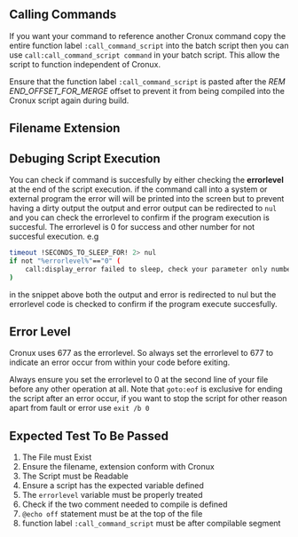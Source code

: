 
## Calling Commands

If you want your command to reference another Cronux command copy the entire function label 
`:call_command_script` into the batch script then you can use `call:call_command_script command` 
in your batch script. This allow the script to function independent of Cronux.

Ensure that the function label `:call_command_script` is pasted after the *REM END_OFFSET_FOR_MERGE* 
offset to prevent it from being compiled into the Cronux script again during build.

## Filename Extension 


## Debuging Script Execution

You can check if command is succesfully by either checking the **errorlevel** at the end 
of the script execution. if the command call into a system or external program the error 
will will be printed into the screen but to prevent having a dirty output the output and 
error output can be redirected to `nul` and you can check the errorlevel to confirm if the 
program execution is succesful. The errorlevel is 0 for success and other number for 
not succesful execution. e.g 

```bash
timeout !SECONDS_TO_SLEEP_FOR! 2> nul 
if not "%errorlevel%"=="0" (
	call:display_error failed to sleep, check your parameter only number between -1 to 99999 accepted
)
```

in the snippet above both the output and error is redirected to nul but the errorlevel code is 
checked to confirm if the program execute succesfully. 

## Error Level

Cronux uses 677 as the errorlevel. So always set the errorlevel to 677 to indicate 
an error occur from within your code before exiting. 

Always ensure you set the errorlevel to 0 at the second line of your file before any other 
operation at all. Note that `goto:eof` is exclusive for ending the script after an error 
occur, if you want to stop the script for other reason apart from fault or error use 
`exit /b 0`

## Expected Test To Be Passed

 1. The File must Exist 
 2. Ensure the filename, extension conform with Cronux 
 3. The Script must be Readable
 4. Ensure a script has the expected variable defined
 5. The `errorlevel` variable must be properly treated
 6. Check if the two comment needed to compile is defined
 7. `@echo off` statement must be at the top of the file
 8. function label `:call_command_script` must be after compilable segment
 
